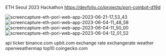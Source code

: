 ETH Seoul 2023 Hackathon
https://devfolio.co/projects/pori-coinbot-d19d

![screencapture-eth-pori-web-app-2023-06-21-17_53_43](https://github.com/dongkyun2331/eth/assets/119479530/99b4023c-67b5-47d5-ac99-779159c8516d)
![screencapture-eth-pori-web-app-2023-06-04-11_48_58](https://github.com/dongkyun2331/eth/assets/119479530/d806e5e1-3dd7-48dc-b252-52e55a2201c1)
![screencapture-eth-pori-web-app-2023-06-04-11_50_00](https://github.com/dongkyun2331/eth/assets/119479530/2edd8fc2-bf14-4672-80f8-90fc10672a66)
![screencapture-eth-pori-web-app-2023-06-04-12_01_52](https://github.com/dongkyun2331/eth/assets/119479530/e2472b44-454a-40c9-8601-1d69261bce19)

api
ticker binance.com upbit.com
exchange rate exchangerate
weather openweathermap
top10 coingecko.com